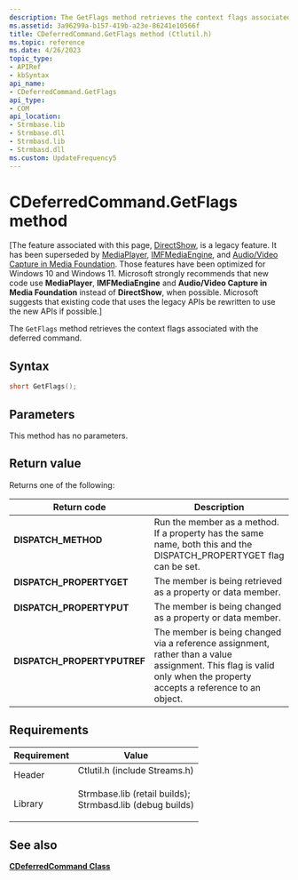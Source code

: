```yaml
---
description: The GetFlags method retrieves the context flags associated with the deferred command.
ms.assetid: 3a96299a-b157-419b-a23e-86241e10566f
title: CDeferredCommand.GetFlags method (Ctlutil.h)
ms.topic: reference
ms.date: 4/26/2023
topic_type: 
- APIRef
- kbSyntax
api_name: 
- CDeferredCommand.GetFlags
api_type: 
- COM
api_location: 
- Strmbase.lib
- Strmbase.dll
- Strmbasd.lib
- Strmbasd.dll
ms.custom: UpdateFrequency5
---
```


# CDeferredCommand.GetFlags method

\[The feature associated with this page, [DirectShow](/windows/win32/directshow/directshow), is a legacy feature. It has been superseded by [MediaPlayer](/uwp/api/Windows.Media.Playback.MediaPlayer), [IMFMediaEngine](/windows/win32/api/mfmediaengine/nn-mfmediaengine-imfmediaengine), and [Audio/Video Capture in Media Foundation](windows/win32/medfound/audio-video-capture-in-media-foundation). Those features have been optimized for Windows 10 and Windows 11. Microsoft strongly recommends that new code use **MediaPlayer**, **IMFMediaEngine** and **Audio/Video Capture in Media Foundation** instead of **DirectShow**, when possible. Microsoft suggests that existing code that uses the legacy APIs be rewritten to use the new APIs if possible.\]

The `GetFlags` method retrieves the context flags associated with the deferred command.

## Syntax


```C++
short GetFlags();
```



## Parameters

This method has no parameters.

## Return value

Returns one of the following:



| Return code                                                                                             | Description                                                                                                                                                                    |
|---------------------------------------------------------------------------------------------------------|--------------------------------------------------------------------------------------------------------------------------------------------------------------------------------|
| <dl> <dt>**DISPATCH\_METHOD**</dt> </dl>         | Run the member as a method. If a property has the same name, both this and the DISPATCH\_PROPERTYGET flag can be set.<br/>                                               |
| <dl> <dt>**DISPATCH\_PROPERTYGET**</dt> </dl>    | The member is being retrieved as a property or data member.<br/>                                                                                                         |
| <dl> <dt>**DISPATCH\_PROPERTYPUT**</dt> </dl>    | The member is being changed as a property or data member.<br/>                                                                                                           |
| <dl> <dt>**DISPATCH\_PROPERTYPUTREF**</dt> </dl> | The member is being changed via a reference assignment, rather than a value assignment. This flag is valid only when the property accepts a reference to an object.<br/> |



 

## Requirements



| Requirement | Value |
|--------------------|--------------------------------------------------------------------------------------------------------------------------------------------------------------------------------------------|
| Header<br/>  | <dl> <dt>Ctlutil.h (include Streams.h)</dt> </dl>                                                                                   |
| Library<br/> | <dl> <dt>Strmbase.lib (retail builds); </dt> <dt>Strmbasd.lib (debug builds)</dt> </dl> |



## See also

<dl> <dt>

[**CDeferredCommand Class**](cdeferredcommand.md)
</dt> </dl>

 

 




